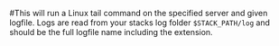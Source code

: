 #This will run a Linux tail command on the specified server and given logfile. Logs are read from your stacks log folder `$STACK_PATH/log` and should be the full logfile name including the extension.

